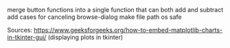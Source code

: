 merge button functions into a single function that can both add and subtract
add cases for canceling browse-dialog
make file path os safe

Sources:
https://www.geeksforgeeks.org/how-to-embed-matplotlib-charts-in-tkinter-gui/ (displaying plots in tkinter)